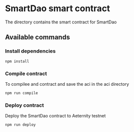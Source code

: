 # SmartDao smart contract

The directory contains the smart contract for SmartDao

## Available commands

### Install dependencies

```
npm install
```

### Compile contract 

To compilee and contract and save the aci in the aci directory 

```
npm run compile
```

### Deploy contract 

Deploy the SmartDao contract to Aeternity testnet

```
npm run deploy
```
